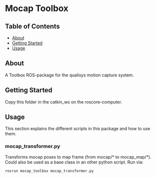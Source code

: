 # Mocap Toolbox

## Table of Contents

- [About](#about)
- [Getting Started](#getting_started)
- [Usage](#usage)

## About <a name = "about"></a>

A Toolbox ROS-package for the qualisys motion capture system.

## Getting Started <a name = "getting_started"></a>

Copy this folder in the catkin_ws on the roscore-computer.

## Usage <a name = "usage"></a>

This section explains the different scripts in this package and how to use them.

### mocap_transformer.py
Transforms mocap poses to map frame (from mocap/* to mocap_map/*). Could also be used as a base class in an other python script.
Run via:

```bash
rosrun mocap_toolbox mocap_transformer.py 
```
